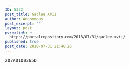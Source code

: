 ```yaml
---
ID: 5322
post_title: Gaclee XVII
author: Anonymous
post_excerpt: ""
layout: post
permalink: >
  https://portalrepository.com/2018/07/31/gaclee-xvii/
published: true
post_date: 2018-07-31 21:48:26
---
```

<pre>207A01D0365D</pre>